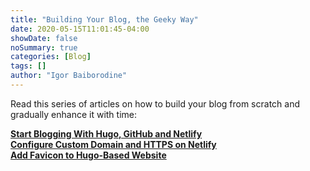 ```yaml
---
title: "Building Your Blog, the Geeky Way"
date: 2020-05-15T11:01:45-04:00
showDate: false
noSummary: true
categories: [Blog]
tags: []
author: "Igor Baiborodine"
---
```


Read this series of articles on how to build your blog from scratch and gradually enhance it with time:

**[Start Blogging With Hugo, GitHub and Netlify](https://www.kiroule.com/article/start-blogging-with-github-hugo-and-netlify/)**\
**[Configure Custom Domain and HTTPS on Netlify](https://www.kiroule.com/article/configure-custom-domain-and-https-in-netlify/)**\
**[Add Favicon to Hugo-Based Website](https://www.kiroule.com/article/add-favicon-to-hugo-based-website/)**
